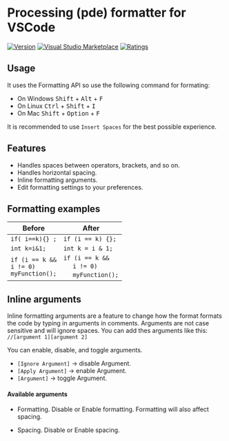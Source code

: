 # Processing (pde) formatter for VSCode

[![Version](https://vsmarketplacebadge.apphb.com/version/millenniumambiguity.processing-formatter.svg)](https://marketplace.visualstudio.com/items?itemName=millenniumambiguity.processing-formatter)
[![Visual Studio Marketplace](https://vsmarketplacebadge.apphb.com/installs/millenniumambiguity.processing-formatter.svg)](https://marketplace.visualstudio.com/items?itemName=millenniumambiguity.processing-formatter)
[![Ratings](https://vsmarketplacebadge.apphb.com/rating/millenniumambiguity.processing-formatter.svg)](https://marketplace.visualstudio.com/items?itemName=millenniumambiguity.processing-formatter)

## Usage
It uses the Formatting API so use the following command for formating: <br>
* On Windows <kbd>Shift</kbd> + <kbd>Alt</kbd> + <kbd>F</kbd>
* On Linux <kbd>Ctrl</kbd> + <kbd>Shift</kbd> + <kbd>I</kbd>
* On Mac <kbd>Shift</kbd> + <kbd>Option</kbd> + <kbd>F</kbd>

It is recommended to use `Insert Spaces` for the best possible experience.

## Features
* Handles spaces between operators, brackets, and so on.
* Handles horizontal spacing.
* Inline formatting arguments.
* Edit formatting settings to your preferences.

## Formatting examples

Before | After
------------ | -------------
`if( i==k){} ;` | `if (i == k) {};`
`int k=i&1;` | `int k = i & 1;`
`if (i == k &&`<br>`i != 0)`<br>`myFunction();` | `if (i == k &&`<br>&nbsp;&nbsp;&nbsp;&nbsp;&nbsp;`i != 0)`<br>&nbsp;&nbsp;&nbsp;&nbsp;&nbsp;`myFunction();`

## Inline arguments
Inline formatting arguments are a feature to change how the format formats the code by typing in arguments in comments. Arguments are not case sensitive and will ignore spaces. You can add thes arguments like this: `//[argument 1][argument 2]`

You can enable, disable, and toggle arguments.
* `[Ignore Argument]` -> disable Argument.
* `[Apply Argument]` -> enable Argument.
* `[Argument]` -> toggle Argument.

#### Available arguments

* Formatting.
Disable or Enable formatting.
Formatting will also affect spacing.

* Spacing.
Disable or Enable spacing.